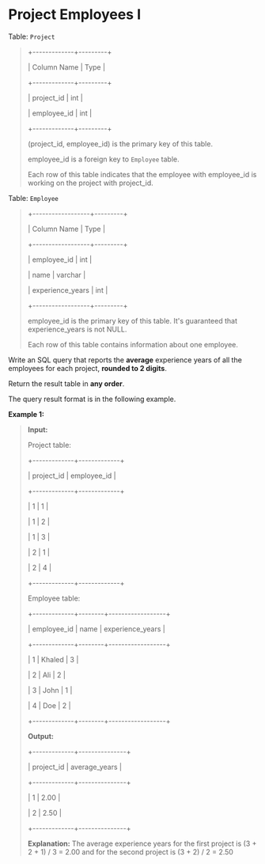 # Project Employees I

Table: <code>Project</code>
>
> +-------------+---------+
>
> | Column Name | Type    |
>
> +-------------+---------+
>
> | project_id  | int     |
>
> | employee_id | int     |
>
> +-------------+---------+
>
> (project_id, employee_id) is the primary key of this table.
>
> employee_id is a foreign key to <code>Employee</code> table.
>
> Each row of this table indicates that the employee with employee_id is working on the project with project_id.


Table: <code>Employee</code>
>
> +------------------+---------+
>
> | Column Name      | Type    |
>
> +------------------+---------+
>
> | employee_id      | int     |
>
> | name             | varchar |
>
> | experience_years | int     |
>
> +------------------+---------+
>
> employee_id is the primary key of this table. It's guaranteed that experience_years is not NULL.
>
> Each row of this table contains information about one employee.


Write an SQL query that reports the **average** experience years of all the employees for each project, **rounded to 2 digits**.

Return the result table in **any order**.

The query result format is in the following example.


**Example 1:**
>
> **Input:**
>
> Project table:
>
> +-------------+-------------+
>
> | project_id  | employee_id |
>
> +-------------+-------------+
>
> | 1           | 1           |
>
> | 1           | 2           |
>
> | 1           | 3           |
>
> | 2           | 1           |
>
> | 2           | 4           |
>
> +-------------+-------------+
>
> Employee table:
>
> +-------------+--------+------------------+
>
> | employee_id | name   | experience_years |
>
> +-------------+--------+------------------+
>
> | 1           | Khaled | 3                |
>
> | 2           | Ali    | 2                |
>
> | 3           | John   | 1                |
>
> | 4           | Doe    | 2                |
>
> +-------------+--------+------------------+
>
> **Output:**
>
> +-------------+---------------+
>
> | project_id  | average_years |
>
> +-------------+---------------+
>
> | 1           | 2.00          |
>
> | 2           | 2.50          |
>
> +-------------+---------------+
>
> **Explanation:** The average experience years for the first project is (3 + 2 + 1) / 3 = 2.00 and for the second project is (3 + 2) / 2 = 2.50
